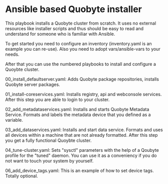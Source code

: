 # Ansible based Quobyte installer 

This playbook installs a Quobyte cluster from scratch. It uses no external resources like installer scripts and thus should be easy to read and understand for someone who is familiar with Ansible. 

To get started you need to configure an inventory (inventory.yaml is an example you can re-use). 
Also you need to adopt vars/ansible-vars to your needs.

After that you can use the numbered playbooks to install and configure a Quoybte cluster.

00_install_defaultserver.yaml: Adds Quobyte package repositories, installs Quobyte server packages.

01_install-coreservices.yaml: Installs registry, api and webconsole services. After this step you are able to login to your cluster.

02_add_metadataservices.yaml: Installs and starts Quobyte Metadata Service. Formats and labels the metadata device that you defined as a variable.

03_add_dataservices.yaml: Installs and start data service. Formats and uses all devices within a machine that are not already formatted. After this step you get a fully functional Quoybte cluster.

04_tune-cluster.yaml: Sets "sysctl" parameters with  the help of a Qoubyte profile for the "tuned" daemon. You can use it as a conveniency if you do not want to touch your system by yourself.

06_add_device_tags.yaml: This is an example of how to set device tags. Totally optional.





